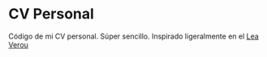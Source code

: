 # CV Personal

Código de mi CV personal. Súper sencillo. Inspirado ligeralmente en el [Lea Verou](http://lea.verou.me/cv.html)